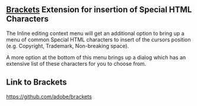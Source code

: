 ## [Brackets](https://github.com/adobe/brackets) Extension for insertion of Special HTML Characters

The Inline editing context menu will get an additional option to bring up a menu of common Special HTML characters to insert of the cursors position (e.g. Copyright, Trademark, Non-breaking space).

A more option at the bottom of this menu brings up a dialog which has an extensive list of these characters for you to choose from.

## Link to Brackets
https://github.com/adobe/brackets
